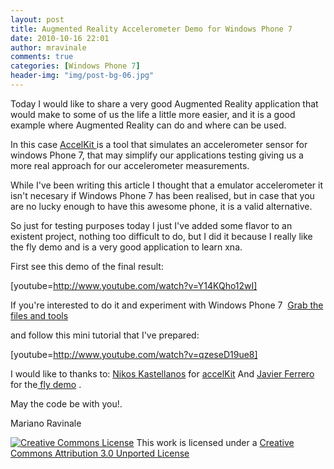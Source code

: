 ```yaml
---
layout: post
title: Augmented Reality Accelerometer Demo for Windows Phone 7
date: 2010-10-16 22:01
author: mravinale
comments: true
categories: [Windows Phone 7]
header-img: "img/post-bg-06.jpg" 
---
```

Today I would like to share a very good Augmented Reality application that would make to some of us the life a little more easier, and it is a good example where Augmented Reality can do and where can be used.

In this case <a href="http://www.tainicom.net/devTools/accelKit/">AccelKit </a>is a tool that simulates an accelerometer sensor for windows Phone 7, that may simplify our applications testing giving us a more real approach for our accelerometer measurements.

While I've been writing this article I thought that a emulator accelerometer it isn't necesary if Windows Phone 7 has been realised, but in case that you are no lucky enough to have this awesome phone, it is a valid alternative.

So just for testing purposes today I just I've added some flavor to an existent project, nothing too difficult to do, but I did it because I really like the fly demo and is a very good application to learn xna.

First see this demo of the final result:

[youtube=http://www.youtube.com/watch?v=Y14KQho12wI]

If you're interested to do it and experiment with Windows Phone 7  <a href="http://cid-86b4ae59157bdbba.office.live.com/self.aspx/Wp7%20projects/Fly%20Demo%20and%20Augmented%20Reality%20WP7.rar">Grab the files and tools </a>

and follow this mini tutorial that I've prepared:

[youtube=http://www.youtube.com/watch?v=qzeseD19ue8]

I would like to thanks to: <a href="http://blog.nkast.gr/post/2010/09/19/AccelKit-an-Augmented-Reality-Accelerometer-Kit-for-Windows-Phone-7-Emulator.aspx">Nikos Kastellanos</a> for <a href="http://www.tainicom.net/devTools/accelKit/">accelKit</a> And <a href="http://geeks.ms/blogs/jcanton/">Javier Ferrero</a> for the<a href="http://xnacommunity.codeplex.com/wikipage?title=Accelerometer"> fly demo</a> .

May the code be with you!.

Mariano Ravinale

<a rel="license" href="http://creativecommons.org/licenses/by/3.0/"><img style="border-width:0;" src="http://creativecommons.org/images/public/somerights20.png" alt="Creative Commons License" /></a>
This work is licensed under a <a rel="license" href="http://creativecommons.org/licenses/by/3.0/">Creative Commons Attribution 3.0 Unported License</a>
